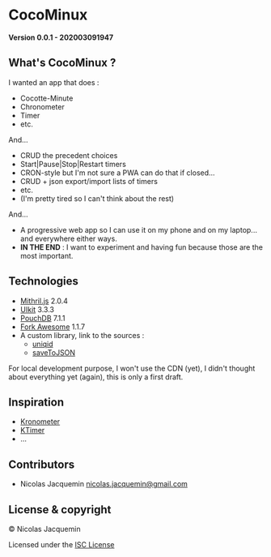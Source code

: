# CocoMinux

__Version 0.0.1 - 202003091947__

## What's CocoMinux ?

I wanted an app that does :
* Cocotte-Minute
* Chronometer
* Timer
* etc.

And...

* CRUD the precedent choices
* Start|Pause|Stop|Restart timers
* CRON-style but I'm not sure a PWA can do that if closed...
* CRUD + json export/import lists of timers
* etc.
* (I'm pretty tired so I can't think about the rest)

And...

* A progressive web app so I can use it on my phone and on my laptop... and everywhere either ways.
* __IN THE END__ : I want to experiment and having fun because those are the most important.

## Technologies

* [Mithril.js](https://mithril.js.org/) 2.0.4
* [UIkit](https://getuikit.com/) 3.3.3
* [PouchDB](https://pouchdb.com/) 7.1.1
* [Fork Awesome](https://forkaweso.me/Fork-Awesome/) 1.1.7
* A custom library, link to the sources :
    - [uniqid](https://www.mrbinr.com/2014/07/03/uniqid-en-javascript)
    - [saveToJSON](https://stackoverflow.com/a/19328891/2366345)

For local development purpose, I won't use the CDN (yet), I didn't thought about everything yet (again), this is only a first draft.

## Inspiration

* [Kronometer](https://userbase.kde.org/Kronometer/)
* [KTimer](https://kde.org/applications/utilities/org.kde.ktimer)
* ...

## Contributors

* Nicolas Jacquemin nicolas.jacquemin@gmail.com

## License & copyright

&copy; Nicolas Jacquemin

Licensed under the [ISC License](LICENSE.txt)